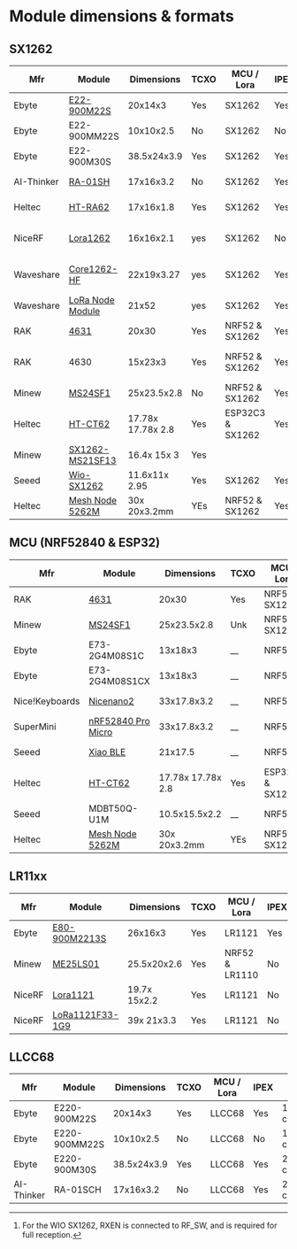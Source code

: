 # Module dimensions & formats

## SX1262

| Mfr        | Module                                                                                 | Dimensions        | TCXO | MCU / Lora       | IPEX | Pins                    | RF Switch |
| ---------- | -------------------------------------------------------------------------------------- | ----------------- | ---- | ---------------- | ---- | ----------------------- | --------- |
| Ebyte      | [E22-900M22S](https://www.cdebyte.com/products/E22-900M22S)                            | 20x14x3           | Yes  | SX1262           | Yes  | 1.27mm castle           | Ext       |
| Ebyte      | E22-900MM22S                                                                           | 10x10x2.5         | No   | SX1262           | No   | 1.27mm castle           | Ext       |
| Ebyte      | E22-900M30S                                                                            | 38.5x24x3.9       | Yes  | SX1262           | Yes  | 2.54mm castle           | Ext       |
| AI-Thinker | [RA-01SH](https://docs.ai-thinker.com/en/lora)                                         | 17x16x3.2         | No   | SX1262           | Yes  | 2.0mm castle            | Int       |
| Heltec     | [HT-RA62](https://docs.heltec.org/en/node/ht-ra62/index.html)                          | 17x16x1.8         | Yes  | SX1262           | Yes  | 2.0mm castle            | Int       |
| NiceRF     | [Lora1262](https://www.nicerf.com/lora-module/868mhz-sx1262-lora-module-lora1262.html) | 16x16x2.1         | yes  | SX1262           | No   | 2.0mm pin and castle    | Int       |
| Waveshare  | [Core1262-HF](https://www.waveshare.com/core1262-868m.htm)                             | 22x19x3.27        | yes  | SX1262           | Yes  | 2.54mm pin and castle   | Ext       |
| Waveshare  | [LoRa Node Module](https://www.waveshare.com/wiki/Pico-LoRa-SX1262)                    | 21x52             | yes  | SX1262           | Yes  | Breakout board          | Int       |
| RAK        | [4631](https://docs.rakwireless.com/Product-Categories/WisBlock/RAK4631/Overview/)     | 20x30             | Yes  | NRF52 & SX1262   | Yes2 | Wis connector           | Int       |
| RAK        | 4630                                                                                   | 15x23x3           | Yes  | NRF52 & SX1262   | Yes2 | 1.2mm castle on 4 sides |           |
| Minew      | [MS24SF1](https://www.minewstore.com/product/nrf52840-sx1262-ms24sf1/)                 | 25x23.5x2.8       | No   | NRF52 & SX1262   | Yes2 | Underside pads          | Ext P1.02 |
| Heltec     | [HT-CT62](https://docs.heltec.cn/en/node/esp32/ht_ct62/index.html)                     | 17.78x 17.78x 2.8 | Yes  | ESP32C3 & SX1262 | Yes2 | 1.27mm stamp            | Int       |
| Minew      | [SX1262-MS21SF13](https://en.minewsemi.com/lora-module/sx1262-ms21sf13)                | 16.4x 15x 3       | Yes  |                  |      |                         |           |
| Seeed      | [Wio-SX1262](https://www.seeedstudio.com/Wio-SX1262-Wireless-Module-p-5981.html)       | 11.6x11x 2.95     | Yes  | SX1262           | Yes  | 1.27mm stamp            | Ext[^1]   |
| Heltec     | [Mesh Node 5262M](https://heltec.org/project/ht-n5262m/)                               | 30x 20x3.2mm      | YEs  | NRF52 & SX1262   | Yes2 | TBC                     |           |

[^1]: For the WIO SX1262, RXEN is connected to RF_SW, and is required for full reception.


## MCU (NRF52840 & ESP32)

| Mfr            | Module                                                                              | Dimensions        | TCXO | MCU / Lora       | IPEX | Pins             | RF Switch |
| -------------- | ----------------------------------------------------------------------------------- | ----------------- | ---- | ---------------- | ---- | ---------------- | --------- |
| RAK            | [4631](https://docs.rakwireless.com/Product-Categories/WisBlock/RAK4631/Overview/)  | 20x30             | Yes  | NRF52 & SX1262   | Yes2 | Wis connector    | Int       |
| Minew          | [MS24SF1](https://en.minewsemi.com/lora-module/nrf52840-sx1262-ms24sf1)             | 25x23.5x2.8       | Unk  | NRF52 & SX1262   | Yes2 | Underside pads   | Ext P1.02 |
| Ebyte          | E73-2G4M08S1C                                                                       | 13x18x3           | __   | NRF52            | No   | Edge & Underside | Na        |
| Ebyte          | E73-2G4M08S1CX                                                                      | 13x18x3           | __   | NRF52            | Yes  | Edge & Underside | Na        |
| Nice!Keyboards | [Nicenano2](https://nicekeyboards.com/nice-nano/)                                   | 33x17.8x3.2       | __   | NRF52            | No   | 2.54mm holes     | Na        |
| SuperMini      | [nRF52840 Pro Micro](https://wiki.icbbuy.com/doku.php?id=developmentboard:nrf52840) | 33x17.8x3.2       | __   | NRF52            | No   | 2.54mm holes     | Na        |
| Seeed          | [Xiao BLE](https://wiki.seeedstudio.com/XIAO_BLE/)                                  | 21x17.5           | __   | NRF52            | No   | 2.54mm holes     | Na        |
| Heltec         | [HT-CT62](https://docs.heltec.cn/en/node/esp32/ht_ct62/index.html)                  | 17.78x 17.78x 2.8 | Yes  | ESP32C3 & SX1262 | Yes2 | 1.27mm stamp     | Int       |
| Seeed          | MDBT50Q-U1M                                                                         | 10.5x15.5x2.2     | __   | NRF52            | Opt  | Underside pads   | Na        |
| Heltec         | [Mesh Node 5262M](https://heltec.org/project/ht-n5262m/)                            | 30x 20x3.2mm      | YEs  | NRF52 & SX1262   | Yes2 | TBC              |           |


## LR11xx

| Mfr    | Module                                                                      | Dimensions   | TCXO | MCU / Lora     | IPEX | Pins          | RF Switch |
| ------ | --------------------------------------------------------------------------- | ------------ | ---- | -------------- | ---- | ------------- | --------- |
| Ebyte  | [E80-900M2213S](E80-xxxM2213S_UserManual_EN_v1.0.pdf)                       | 26x16x3      | Yes  | LR1121         | Yes  | 1.27mm castle | Int       |
| Minew  | [ME25LS01](https://en.minewsemi.com/lora-module/lr1110-nrf52840-me25LS01)   | 25.5x20x2.6  | Yes  | NRF52 & LR1110 | No   | Underside     | Int       |
| NiceRF | [Lora1121](https://www.nicerf.com/lora-module/lora1121-module.html)         | 19.7x 15x2.2 | Yes  | LR1121         | No   | 2.0mm castle  | Int       |
| NiceRF | [LoRa1121F33-1G9](https://www.nicerf.com/lora-module/lora-1121f33-1g9.html) | 39x 21x3.3   | Yes  | LR1121         | No   | 3.93mm castle | Int       |


## LLCC68

| Mfr        | Module        | Dimensions  | TCXO | MCU / Lora | IPEX | Pins          | RF Switch |
| ---------- | ------------- | ----------- | ---- | ---------- | ---- | ------------- | --------- |
| Ebyte      | E220-900M22S  | 20x14x3     | Yes  | LLCC68     | Yes  | 1.27mm castle | Ext       |
| Ebyte      | E220-900MM22S | 10x10x2.5   | No   | LLCC68     | No   | 1.27mm castle | Ext       |
| Ebyte      | E220-900M30S  | 38.5x24x3.9 | Yes  | LLCC68     | Yes  | 2.54mm castle | Ext       |
| AI-Thinker | RA-01SCH      | 17x16x3.2   | No   | LLCC68     | Yes  | 2.0mm castle  | Int       |
